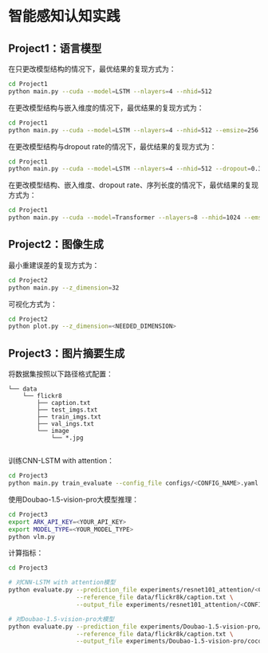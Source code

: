 # 智能感知认知实践

## Project1：语言模型
在只更改模型结构的情况下，最优结果的复现方式为：
```bash
cd Project1
python main.py --cuda --model=LSTM --nlayers=4 --nhid=512
```

在更改模型结构与嵌入维度的情况下，最优结果的复现方式为：
```bash
cd Project1
python main.py --cuda --model=LSTM --nlayers=4 --nhid=512 --emsize=256
```

在更改模型结构与dropout rate的情况下，最优结果的复现方式为：
```bash
cd Project1
python main.py --cuda --model=LSTM --nlayers=4 --nhid=512 --dropout=0.3
```

在更改模型结构、嵌入维度、dropout rate、序列长度的情况下，最优结果的复现方式为：
```bash
cd Project1
python main.py --cuda --model=Transformer --nlayers=8 --nhid=1024 --emsize=512 --dropout=0.1 --bptt=200 --lr=5
```

## Project2：图像生成
最小重建误差的复现方式为：
```bash
cd Project2
python main.py --z_dimension=32
```

可视化方式为：
```bash
cd Project2
python plot.py --z_dimension=<NEEDED_DIMENSION>
```

## Project3：图片摘要生成

将数据集按照以下路径格式配置：
```
└── data
    └── flickr8
        ├── caption.txt
        ├── test_imgs.txt
        ├── train_imgs.txt
        ├── val_ings.txt
        └── image
            └── *.jpg
        
```

训练CNN-LSTM with attention：
```bash
cd Project3
python main.py train_evaluate --config_file configs/<CONFIG_NAME>.yaml
```

使用Doubao-1.5-vision-pro大模型推理：
```bash
cd Project3
export ARK_API_KEY=<YOUR_API_KEY>
export MODEL_TYPE=<YOUR_MODEL_TYPE>
python vlm.py
```

计算指标：
```bash
cd Project3

# 对CNN-LSTM with attention模型
python evaluate.py --prediction_file experiments/resnet101_attention/<CONFIG_NAME>/<CONFIG_NAME>_predictions.json \
                   --reference_file data/flickr8k/caption.txt \
                   --output_file experiments/resnet101_attention/<CONFIG_NAME>/<CONFIG_NAME>_coco_scores.txt

# 对Doubao-1.5-vision-pro大模型
python evaluate.py --prediction_file experiments/Doubao-1.5-vision-pro/predictions.json \
                   --reference_file data/flickr8k/caption.txt \
                   --output_file experiments/Doubao-1.5-vision-pro/coco_scores.txt
```